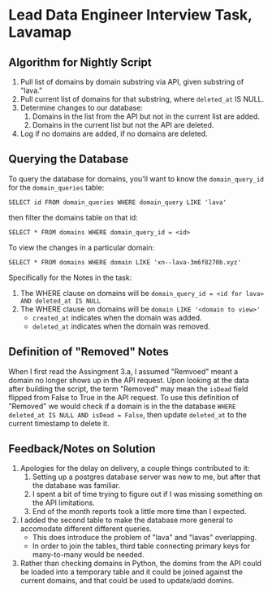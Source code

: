 
Lead Data Engineer Interview Task, Lavamap
==========================================

Algorithm for Nightly Script
-------------------------------

1. Pull list of domains by domain substring via API, given substring of "lava."
2. Pull current list of domains for that substring, where `deleted_at` IS NULL.
3. Determine changes to our database:
	1. Domains in the list from the API but not in the current list are added.
	2. Domains in the current list but not the API are deleted.
4. Log if no domains are added, if no domains are deleted.

Querying the Database
----------------------

To query the database for domains, you'll want to know the `domain_query_id`
for the `domain_queries` table:

	SELECT id FROM domain_queries WHERE domain_query LIKE 'lava'

then filter the domains table on that id:

	SELECT * FROM domains WHERE domain_query_id = <id>

To view the changes in a particular domain:

	SELECT * FROM domains WHERE domain LIKE 'xn--lava-3m6f8270b.xyz'

Specifically for the Notes in the task:
1. The WHERE clause on domains will be `domain_query_id = <id for lava> AND deleted_at IS NULL`
2. The WHERE clause on domains will be `domain LIKE '<domain to view>'`
	* `created_at` indicates when the domain was added.
	* `deleted_at` indicates when the domain was removed.

Definition of "Removed" Notes
------------------------------

When I first read the Assingment 3.a, I assumed "Remvoed" meant a domain no longer
shows up in the API request. Upon looking at the data after building the script,
the term "Removed" may mean the `isDead` field flipped from False to True in the API
request. To use this definition of "Removed" we would check if a domain is in the
the database `WHERE deleted_at IS NULL AND isDead = False`, then update `deleted_at`
to the current timestamp to delete it.

Feedback/Notes on Solution
----------------------------

1. Apologies for the delay on delivery, a couple things contributed to it:
	1. Setting up a postgres database server was new to me, but after that the database was familiar.
	2. I spent a bit of time trying to figure out if I was missing something on the API limitations.
	3. End of the month reports took a little more time than I expected.
2. I added the second table to make the database more general to accomodate different different queries.
	* This does introduce the problem of "lava" and "lavas" overlapping.
	* In order to join the tables, third table connecting primary keys for many-to-many would be needed.
3. Rather than checking domains in Python, the domins from the API could be loaded into a temporary table
and it could be joined against the current domains, and that could be used to update/add domins.
